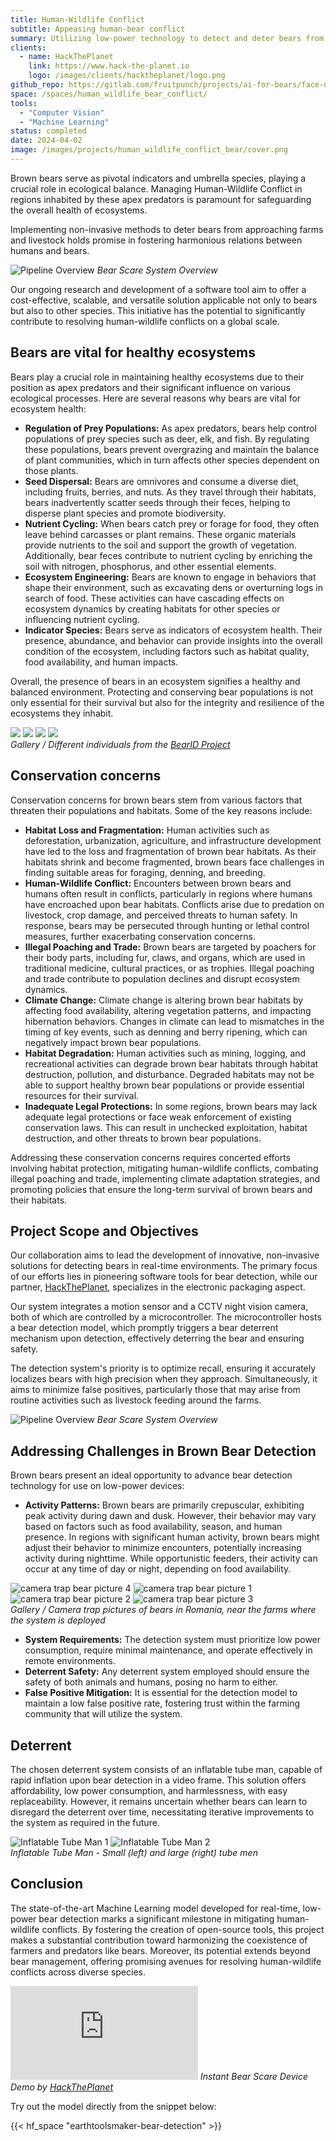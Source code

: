 ```yaml
---
title: Human-Wildlife Conflict
subtitle: Appeasing human-bear conflict
summary: Utilizing low-power technology to detect and deter bears from encroaching on Romanian farms.
clients:
  - name: HackThePlanet
    link: https://www.hack-the-planet.io
    logo: /images/clients/hacktheplanet/logo.png
github_repo: https://gitlab.com/fruitpunch/projects/ai-for-bears/face-detection-and-segmentation/albear
space: /spaces/human_wildlife_bear_conflict/
tools:
  - "Computer Vision"
  - "Machine Learning"
status: completed
date: 2024-04-02
image: /images/projects/human_wildlife_conflict_bear/cover.png
---
```


Brown bears serve as pivotal indicators and umbrella species, playing a
crucial role in ecological balance. Managing Human-Wildlife Conflict in
regions inhabited by these apex predators is paramount for safeguarding
the overall health of ecosystems.

Implementing non-invasive methods to deter bears from approaching farms
and livestock holds promise in fostering harmonious relations between
humans and bears.

![Pipeline Overview](/images/projects/human_wildlife_conflict_bear/pipeline_overview.png)
*Bear Scare System Overview*

Our ongoing research and development of a software tool aim to offer a
cost-effective, scalable, and versatile solution applicable not only to
bears but also to other species. This initiative has the potential to
significantly contribute to resolving human-wildlife conflicts on a
global scale.

## Bears are vital for healthy ecosystems

Bears play a crucial role in maintaining healthy ecosystems due to their
position as apex predators and their significant influence on various
ecological processes. Here are several reasons why bears are vital for
ecosystem health:

- __Regulation of Prey Populations:__ As apex predators, bears help control
   populations of prey species such as deer, elk, and fish. By regulating these
populations, bears prevent overgrazing and maintain the balance of plant
communities, which in turn affects other species dependent on those plants.
- __Seed Dispersal:__ Bears are omnivores and consume a diverse diet,
   including fruits, berries, and nuts. As they travel through their habitats,
bears inadvertently scatter seeds through their feces, helping to disperse
plant species and promote biodiversity.
- __Nutrient Cycling:__ When bears catch prey or forage for food, they often
   leave behind carcasses or plant remains. These organic materials provide
nutrients to the soil and support the growth of vegetation. Additionally, bear
feces contribute to nutrient cycling by enriching the soil with nitrogen,
phosphorus, and other essential elements.
- __Ecosystem Engineering:__ Bears are known to engage in behaviors that shape
   their environment, such as excavating dens or overturning logs in search of
food. These activities can have cascading effects on ecosystem dynamics by
creating habitats for other species or influencing nutrient cycling.
- __Indicator Species:__ Bears serve as indicators of ecosystem health. Their
   presence, abundance, and behavior can provide insights into the overall
condition of the ecosystem, including factors such as habitat quality, food
availability, and human impacts.

Overall, the presence of bears in an ecosystem signifies a healthy and balanced
environment. Protecting and conserving bear populations is not only essential
for their survival but also for the integrity and resilience of the ecosystems
they inhabit.

<div class="gallery-box">
  <div class="gallery">
    <img src="/images/projects/bear_identification/bears/bear1.jpg" loading="lazy">
    <img src="/images/projects/bear_identification/bears/bear2.jpg" loading="lazy">
    <img src="/images/projects/bear_identification/bears/bear3.jpg" loading="lazy">
    <img src="/images/projects/bear_identification/bears/bear4.jpg" loading="lazy">
  </div>
  <em>Gallery / Different individuals from the <a href="https://bearresearch.org" target="_blank">BearID Project</a></em>
</div>

## Conservation concerns

Conservation concerns for brown bears stem from various factors that threaten
their populations and habitats. Some of the key reasons include:

- __Habitat Loss and Fragmentation:__ Human activities such as deforestation,
   urbanization, agriculture, and infrastructure development have led to the
loss and fragmentation of brown bear habitats. As their habitats shrink and
become fragmented, brown bears face challenges in finding suitable areas for
foraging, denning, and breeding.
- __Human-Wildlife Conflict:__ Encounters between brown bears and humans often
   result in conflicts, particularly in regions where humans have encroached
upon bear habitats. Conflicts arise due to predation on livestock, crop damage,
and perceived threats to human safety. In response, bears may be persecuted
through hunting or lethal control measures, further exacerbating conservation
concerns.
- __Illegal Poaching and Trade:__ Brown bears are targeted by poachers for
   their body parts, including fur, claws, and organs, which are used in
traditional medicine, cultural practices, or as trophies. Illegal poaching and
trade contribute to population declines and disrupt ecosystem dynamics.
- __Climate Change:__ Climate change is altering brown bear habitats by
   affecting food availability, altering vegetation patterns, and impacting
hibernation behaviors. Changes in climate can lead to mismatches in the timing
of key events, such as denning and berry ripening, which can negatively impact
brown bear populations.
- __Habitat Degradation:__ Human activities such as mining, logging, and
   recreational activities can degrade brown bear habitats through habitat
destruction, pollution, and disturbance. Degraded habitats may not be able to
support healthy brown bear populations or provide essential resources for their
survival.
- __Inadequate Legal Protections:__ In some regions, brown bears may lack
   adequate legal protections or face weak enforcement of existing conservation
laws. This can result in unchecked exploitation, habitat destruction, and other
threats to brown bear populations.

Addressing these conservation concerns requires concerted efforts involving
habitat protection, mitigating human-wildlife conflicts, combating illegal
poaching and trade, implementing climate adaptation strategies, and promoting
policies that ensure the long-term survival of brown bears and their habitats.

## Project Scope and Objectives

Our collaboration aims to lead the development of innovative,
non-invasive solutions for detecting bears in real-time environments.
The primary focus of our efforts lies in pioneering software tools for
bear detection, while our partner, [HackThePlanet](https://hack-the-planet.io),
specializes in the electronic packaging aspect.

Our system integrates a motion sensor and a CCTV night vision camera,
both of which are controlled by a microcontroller. The microcontroller
hosts a bear detection model, which promptly triggers a bear deterrent
mechanism upon detection, effectively deterring the bear and ensuring
safety.

The detection system's priority is to optimize recall, ensuring it
accurately localizes bears with high precision when they approach.
Simultaneously, it aims to minimize false positives, particularly those
that may arise from routine activities such as livestock feeding around
the farms.

![Pipeline Overview](/images/projects/human_wildlife_conflict_bear/pipeline_overview.png)
*Bear Scare System Overview*

## Addressing Challenges in Brown Bear Detection

Brown bears present an ideal opportunity to advance bear detection technology for use on low-power devices:

- __Activity Patterns:__ Brown bears are primarily crepuscular,
exhibiting peak activity during dawn and dusk. However, their behavior
may vary based on factors such as food availability, season, and human
presence. In regions with significant human activity, brown bears might
adjust their behavior to minimize encounters, potentially increasing
activity during nighttime. While opportunistic feeders, their activity
can occur at any time of day or night, depending on food availability.

<div class="gallery-box">
  <div class="gallery">
    <img src="/images/projects/human_wildlife_conflict_bear/bears/bear4.jpg" loading="lazy" alt="camera trap bear picture 4" \>
    <img src="/images/projects/human_wildlife_conflict_bear/bears/bear1.jpg" loading="lazy" alt="camera trap bear picture 1" \>
    <img src="/images/projects/human_wildlife_conflict_bear/bears/bear2.jpg" loading="lazy" alt="camera trap bear picture 2" \>
    <img src="/images/projects/human_wildlife_conflict_bear/bears/bear3.jpg" loading="lazy" alt="camera trap bear picture 3" \>
  </div>
  <em>Gallery / Camera trap pictures of bears in Romania, near the farms where the system is deployed</em>
</div>

- __System Requirements:__ The detection system must prioritize low
power consumption, require minimal maintenance, and operate effectively
in remote environments.
- __Deterrent Safety:__ Any deterrent system employed should ensure the
safety of both animals and humans, posing no harm to either.
- __False Positive Mitigation:__ It is essential for the detection model
to maintain a low false positive rate, fostering trust within the
farming community that will utilize the system.

## Deterrent

The chosen deterrent system consists of an inflatable tube man, capable of
rapid inflation upon bear detection in a video frame. This solution offers
affordability, low power consumption, and harmlessness, with easy
replaceability. However, it remains uncertain whether bears can learn to
disregard the deterrent over time, necessitating iterative improvements to the
system as required in the future.

<div class="gallery-box">
  <div class="gallery">
    <img src="/images/projects/human_wildlife_conflict_bear/inflatable_tube_man/tube1.gif" loading="lazy" alt="Inflatable Tube Man 1" \>
    <img src="/images/projects/human_wildlife_conflict_bear/inflatable_tube_man/tube2.gif" loading="lazy" alt="Inflatable Tube Man 2" \>
  </div>
  <em>Inflatable Tube Man - Small (left) and large (right) tube men</em>
</div>

## Conclusion

The state-of-the-art Machine Learning model developed for real-time, low-power
bear detection marks a significant milestone in mitigating human-wildlife
conflicts. By fostering the creation of open-source tools, this project makes a
substantial contribution toward harmonizing the coexistence of farmers and
predators like bears. Moreover, its potential extends beyond bear management,
offering promising avenues for resolving human-wildlife conflicts across
diverse species.

<iframe src="https://www.youtube.com/embed/1AH17GkMWzg" loading="lazy" frameborder="0" allowfullscreen></iframe>

<span class="gallery-box">
  <span class="gallery"></span>
  <em>Instant Bear Scare Device Demo by <a target="_blank" href="https://hack-the-planet.io">HackThePlanet</a></em>
</span>
<br/>

Try out the model directly from the snippet below:

{{< hf_space "earthtoolsmaker-bear-detection" >}}
